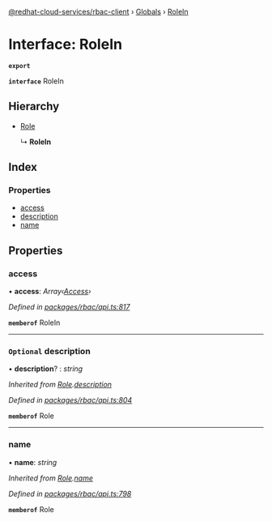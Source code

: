 [@redhat-cloud-services/rbac-client](../README.md) › [Globals](../globals.md) › [RoleIn](rolein.md)

# Interface: RoleIn

**`export`** 

**`interface`** RoleIn

## Hierarchy

* [Role](role.md)

  ↳ **RoleIn**

## Index

### Properties

* [access](rolein.md#access)
* [description](rolein.md#optional-description)
* [name](rolein.md#name)

## Properties

###  access

• **access**: *Array‹[Access](access.md)›*

*Defined in [packages/rbac/api.ts:817](https://github.com/RedHatInsights/javascript-clients/blob/master/packages/rbac/api.ts#L817)*

**`memberof`** RoleIn

___

### `Optional` description

• **description**? : *string*

*Inherited from [Role](role.md).[description](role.md#optional-description)*

*Defined in [packages/rbac/api.ts:804](https://github.com/RedHatInsights/javascript-clients/blob/master/packages/rbac/api.ts#L804)*

**`memberof`** Role

___

###  name

• **name**: *string*

*Inherited from [Role](role.md).[name](role.md#name)*

*Defined in [packages/rbac/api.ts:798](https://github.com/RedHatInsights/javascript-clients/blob/master/packages/rbac/api.ts#L798)*

**`memberof`** Role

